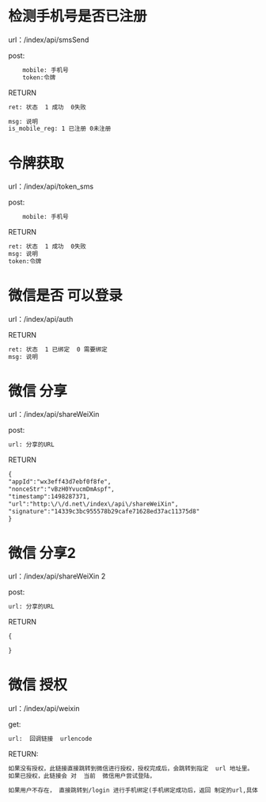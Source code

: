 # 检测手机号是否已注册

url：/index/api/smsSend

post:
```html
    mobile: 手机号
    token:令牌
```
RETURN
```html
ret: 状态  1 成功  0失败

msg: 说明
is_mobile_reg: 1 已注册 0未注册
```

# 令牌获取

url：/index/api/token_sms

post:
```html
    mobile: 手机号
```
RETURN
```html
ret: 状态  1 成功  0失败
msg: 说明
token:令牌
```
    
# 微信是否 可以登录
 
url：/index/api/auth

RETURN
```html
ret: 状态  1 已绑定  0 需要绑定
msg: 说明
```   

# 微信 分享
 
url：/index/api/shareWeiXin 

post:
```html
url: 分享的URL   
```
RETURN
```html
{
"appId":"wx3eff43d7ebf0f8fe",
"nonceStr":"vBzH0YvucmDmAspf",
"timestamp":1498287371,
"url":"http:\/\/d.net\/index\/api\/shareWeiXin",
"signature":"14339c3bc955578b29cafe71628ed37ac11375d8"
}
```
# 微信 分享2
 
url：/index/api/shareWeiXin 2

post:
```html
url: 分享的URL
```
RETURN
```html
{

}
```  

# 微信 授权
url：/index/api/weixin

get:
```html
url:  回调链接  urlencode
```
RETURN:
```html
如果没有授权，此链接直接跳转到微信进行授权，授权完成后，会跳转到指定  url 地址里。
如果已授权，此链接会 对  当前  微信用户尝试登陆，

如果用户不存在， 直接跳转到/login 进行手机绑定(手机绑定成功后，返回 制定的url,具体看绑定接口)
```